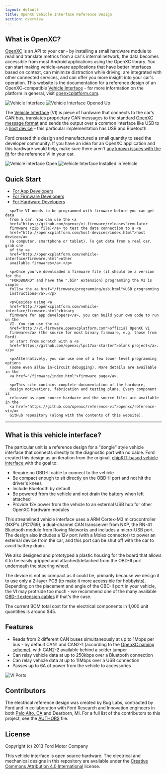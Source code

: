 ```yaml
---
layout: default
title: OpenXC Vehicle Interface Reference Design
section: overview
---
```


<h2>What is OpenXC?</h2>

[OpenXC](http://openxcplatform.com) is an API to your car - by installing a small hardware module
to read and translate metrics from a car's internal network, the data becomes
accessible from most Android applications using the OpenXC library. You can
start making vehicle-aware applications that have better interfaces based on
context, can minimize distraction while driving, are integrated with other
connected services, and can offer you more insight into your car's operation.
This website is the documentation for a reference design of an OpenXC-compatible
[Vehicle Interface](http://openxcplatform.com/vehicle-interface/index.html)  -
for more information on the platform in general, visit
[openxcplatform.com](http://openxcplatform.com).

![Vehicle Interface](/static/images/vi-surface.png)
![Vehicle Interface Opened Up](/static/images/vi-packaging.png)

The [Vehicle Interface](http://openxcplatform.com/vehicle-interface/index.html)
(VI) is piece of hardware that connects to the car's CAN bus, translates
proprietary CAN messages to the standard [OpenXC message format](http://openxcplatform.com/vehicle-interface/output-format.html)
and sends the output over a common interface like USB to a [host device](http://openxcplatform.com/host-devices/hardware.html) -
this particular implementation has USB and Bluetooth.

Ford created this design and manufactured a small quantity to seed the developer
community. If you have an idea for an OpenXC application and this hardware would
help, make sure there aren't [any known issues
with
the fit](https://github.com/openxc/openxcplatform.com/wiki/Vehicle-interface-physical-fit-compatibility)
for the reference VI in your car.

![Vehicle Interface Open](/static/images/vi-opening.jpg)
![Vehicle Interface Installed in Vehicle](/static/images/vi-installed-in-vehicle.jpg)

<h2>Quick Start</h2>

<div class="tabbable">
  <ul class="nav nav-tabs">
    <li class="active"><a href="#app-devs" data-toggle="tab">For App Developers</a></li>
    <li><a href="#firmware-devs" data-toggle="tab">For Firmware Developers</a></li>
    <li><a href="#hardware-devs" data-toggle="tab">For Hardware Developers</a></li>
  </ul>
  <div class="tab-content">
    <div class="active tab-pane" id="app-devs">

      <p>The VI needs to be programmed with firmware before you can get data
      from a car. You can use the <a
      href="https://github.com/openxc/vi-firmware/releases">emulator
      firmware (zip file)</a> to test the data connection to a <a
      href="http://openxcplatform.com/host-devices/index.html">host device</a>
      (a computer, smartphone or tablet). To get data from a real car, grab one
      of the <a
      href="http://openxcplatform.com/vehicle-interface/firmware.html">other
      available firmwares</a>.</p>

      <p>Once you've downloaded a firmware file (it should be a version for the
      "FORDBOARD" and have the ".bin" extension) programming the VI is simple -
      follow the <a href="/firmware/programming/usb.html">USB programming
      instructions</a>.</p>

  </div>

  <div class="active tab-pane" id="firmware-devs">

      <p>Besides using <a
      href="http://openxcplatform.com/vehicle-interface/firmware.html">binary
      firmware for app developers</a>, you can build your own code to run on the
      VI. You can use the <a
      href="http://vi-firmware.openxcplatform.com">official OpenXC VI
      firmware</a> (the source for most binary firmware, e.g. those from Ford)
      or start from scratch with a <a
      href="https://github.com/openxc/lpc17xx-starter">blank project</a>.</p>

      <p>Alternatively, you can use one of a few lower level programming options
      (some even allow in-circuit debugging). More details are available in the
      <a href="/firmware/index.html">firmware page</a>.

  </div>

  <div class="active tab-pane" id="hardware-devs">

      <p>This site contains complete documentation of the hardware,
      design motivations, fabrication and testing plans. Every component is
      released as open source hardware and the source files are available in the
      <a href="https://github.com/openxc/reference-vi">openxc/reference-vi</a>
      GitHub repository (along with the contents of this website).

  </div>
  </div>
</div>

<hr/>

<h2>What is this vehicle interface?</h2>

<p>
The particular unit is a reference design for a "dongle" style vehicle interface
that connects directly to the diagnostic port with no cable. Ford created this
design as an iteration from the original, <a href="https://chipkit-vi.openxcplatform.com"> chipKIT-based vehicle
interface </a> with the goal to:
</p>

<ul>
  <li>Require no OBD-II cable to connect to the vehicle</li>
  <li>Be compact enough to sit directly on the OBD-II port and not hit the driver's
  knees</li>
  <li>Include Bluetooth by default</li>
  <li>Be powered from the vehicle and not drain the battery when left attached
  <li>Provide 12v power from the vehicle to an external USB hub for other OpenXC
  hardware modules</li>
</ul>

<p>
This streamlined vehicle interface uses a ARM Cortex-M3 microcontroller (NXP's
LPC1769), a dual-channel CAN transceiver from NXP, the RN-41 Bluetooth
module from Roving
Networks and includes a micro-USB port. The design also includes a 12v port
(with a Molex connector) to power an external device from the car, and this port
can be shut off with the car to avoid battery drain.
</p>

<p>
We also designed and prototyped a plastic housing for the board that allows it
to be easily gripped and attached/detached from the OBD-II port underneath the
steering wheel.
</p>

<p>
The device is not as compact as it could be, primarily because we design it to
use only a 2-layer PCB (to make it more accessible for hobbyists). Depending on
the placement and angle of the OBD-II port in your vehicle, the VI may protrude
too much - we recommend one of the many available <a href="http://www.obd2cables.com/products/obd-cables/obd-ii-cables/cable-j1962m-to-j1962f-obd-ii-extension-cable-5ft.html">OBD-II extension
cables</a> if that's the case.
</p>

<p>
The current BOM total cost for the electrical components in 1,000 unit
quantities is around $45.
</p>


<h2>Features</h2>

<ul>
  <li>Reads from 2 different CAN buses simultaneously at up to 1Mbps per bus - by
  default CAN1 and CAN2-1 (according to the <a href="http://openxcplatform.com/vehicle-interface/index.html">OpenXC naming
  scheme</a>), with CAN2-2
  available behind a solder jumper
  </li>
  <li>Can relay vehicle data at up to 250kbps over a Bluetooth connection</li>
  <li>Can relay vehicle data at up to 11Mbps over a USB connection</li>
  <li>Passes up to 6A of power from the vehicle to accessories</li>
</ul>

<img src="static/images/vi-ports.jpg" alt="VI Ports">


<h2>Contributors</h2>

<p>
The electrical reference design was created by Bug Labs, contracted by
Ford and in
collaboration with Ford Research and Innovation engineers in both <a href="https://corporate.ford.com/operations/locations/silicon-valley.html">Palo
Alto, CA</a> and Dearborn, MI. For a full list of the
contributors to this project, see the <a href="https://github.com/openxc/reference-vi/blob/gh-pages/AUTHORS">AUTHORS</a> file.
</p>

<h2>License</h2>

<p>
Copyright (c) 2013 Ford Motor Company
</p>

<p>
This vehicle interface is open source hardware. The electrical and mechanical
designs in this repository are available under the <a href="http://creativecommons.org/licenses/by/4.0/deed.en_US">Creative Commons Attribution
4.0 International</a> license.
</p>
